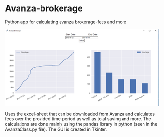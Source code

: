 # Avanza-brokerage
Python app for calculating avanza brokerage-fees and more

![image](https://github.com/antonschulz/Avanza-brokerage/blob/master/app.png)

Uses the excel-sheet that can be downloaded from Avanza and calculates fees over the provided time-period as well as total saving and more. 
The calculations are done mainly using the pandas library in python (seen in the AvanzaClass.py file). The GUI is created in Tkinter.

